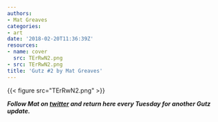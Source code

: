 ```yaml
---
authors:
- Mat Greaves
categories:
- art
date: '2018-02-20T11:36:39Z'
resources:
- name: cover
  src: TErRwN2.png
- src: TErRwN2.png
title: 'Gutz #2 by Mat Greaves'
---
```

{{< figure src="TErRwN2.png" >}}

**_Follow Mat on [twitter](https://twitter.com/matgreaves "") and return here every Tuesday for another Gutz update._**